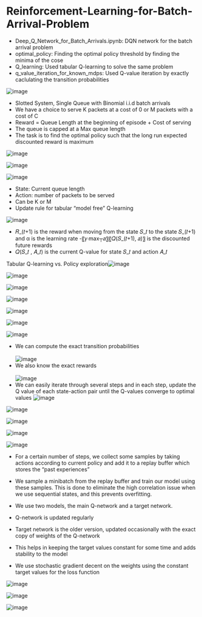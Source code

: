 # Reinforcement-Learning-for-Batch-Arrival-Problem

- Deep_Q_Network_for_Batch_Arrivals.ipynb: DQN network for the batch arrival problem
- optimal_policy: Finding the optimal policy threshold by finding the minima of the cose
- Q_learning: Used tabular Q-learning to solve the same problem
- q_value_iteration_for_known_mdps: Used Q-value iteration by exactly caclulating the transition probabilities

![image](https://github.com/Paarth353/Reinforcement-Learning-for-Batch-Arrival-Problem/assets/99269831/f2d61160-445e-4aee-be5f-08fe1679e8d7)

- Slotted System, Single Queue with Binomial i.i.d batch arrivals
- We have a choice to serve K packets at a cost of 0 or M packets with a cost of C 
- Reward = Queue Length at the beginning of episode + Cost of serving
- The queue is capped at a Max queue length 
- The task is to find the optimal policy such that the long run expected discounted reward is maximum


![image](https://github.com/Paarth353/Reinforcement-Learning-for-Batch-Arrival-Problem/assets/99269831/3bbb72a4-c069-4987-959c-60d883acc375)


![image](https://github.com/Paarth353/Reinforcement-Learning-for-Batch-Arrival-Problem/assets/99269831/2fa7e681-3bb8-481f-a57e-8d7b839f1860)


![image](https://github.com/Paarth353/Reinforcement-Learning-for-Batch-Arrival-Problem/assets/99269831/5a95dc7d-4770-4a55-9e1a-66deabf2b9ea)

- State: Current queue length
- Action: number of packets to be served
- Can be K or M
- Update rule for tabular “model free” Q-learning

![image](https://github.com/Paarth353/Reinforcement-Learning-for-Batch-Arrival-Problem/assets/99269831/e32f0fa4-4255-448d-8d78-8ad09ed7da32)

- 𝑅_(𝑡+1) is the reward when moving from the state 𝑆_𝑡  to the state 𝑆_(𝑡+1) and α is the learning rate
-〖𝛾⋅max┬𝑎〗⁡〖𝑄(𝑆_(𝑡+1), 𝑎)〗   is the discounted future rewards
- 𝑄(𝑆_𝑡  , 𝐴_𝑡) is the current Q-value for state 𝑆_𝑡 and action 𝐴_𝑡

Tabular Q-learning vs. Policy exploration![image](https://github.com/Paarth353/Reinforcement-Learning-for-Batch-Arrival-Problem/assets/99269831/04507934-a259-4939-a705-8abc442f1ccb)

![image](https://github.com/Paarth353/Reinforcement-Learning-for-Batch-Arrival-Problem/assets/99269831/dea10b4b-3a4d-41e2-a12a-ad696bd12e10)


![image](https://github.com/Paarth353/Reinforcement-Learning-for-Batch-Arrival-Problem/assets/99269831/cc58554a-a0d8-4bcd-96a6-734fe184a5c0)

![image](https://github.com/Paarth353/Reinforcement-Learning-for-Batch-Arrival-Problem/assets/99269831/60dbbf45-146c-48f1-af3b-ca03b94c77df)

![image](https://github.com/Paarth353/Reinforcement-Learning-for-Batch-Arrival-Problem/assets/99269831/a920c78b-344b-4e28-9e78-51f3e919d2d5)

![image](https://github.com/Paarth353/Reinforcement-Learning-for-Batch-Arrival-Problem/assets/99269831/05bce4b9-cb53-4819-a0c4-1d2e3d3d3a00)


![image](https://github.com/Paarth353/Reinforcement-Learning-for-Batch-Arrival-Problem/assets/99269831/cdb9341b-f59b-4773-a598-7f505d1296b1)

- We can compute the exact transition probabilities <br/><br/>
![image](https://github.com/Paarth353/Reinforcement-Learning-for-Batch-Arrival-Problem/assets/99269831/68c39a07-4ade-435d-9b5a-6576f0bb6341)
- We also know the exact rewards <br/><br/>
![image](https://github.com/Paarth353/Reinforcement-Learning-for-Batch-Arrival-Problem/assets/99269831/acf905d3-91bb-49f8-8f8e-ce3ddc529f70)
- We can easily iterate through several steps and in each step, update the Q value of each state-action pair until the Q-values converge to optimal values
![image](https://github.com/Paarth353/Reinforcement-Learning-for-Batch-Arrival-Problem/assets/99269831/50ab25af-c824-434f-b99a-717febd9f2de)


![image](https://github.com/Paarth353/Reinforcement-Learning-for-Batch-Arrival-Problem/assets/99269831/00318ea0-c9c6-4a7d-8bd2-d2530bb533c5)


![image](https://github.com/Paarth353/Reinforcement-Learning-for-Batch-Arrival-Problem/assets/99269831/a1c90ae2-8cff-428e-9ecd-74a7ae46c20b)

![image](https://github.com/Paarth353/Reinforcement-Learning-for-Batch-Arrival-Problem/assets/99269831/6606b554-941a-459d-b64d-6b8c3a55ce38)

![image](https://github.com/Paarth353/Reinforcement-Learning-for-Batch-Arrival-Problem/assets/99269831/d9ef4c99-aad4-42bb-a897-fc7d32484d54)

- For a certain number of steps, we collect some samples by taking actions according to current policy and add it to a replay buffer which stores the “past experiences”

- We sample a minibatch from the replay buffer and train our model using these samples. This is done to eliminate the high correlation issue when we use sequential states, and this prevents overfitting.

- We use two models, the main Q-network and a target network.
- Q-network is updated regularly
- Target network is the older version, updated occasionally with the exact copy of weights of the Q-network
- This helps in keeping the target values constant for some time and adds stability to the model
- We use stochastic gradient decent on the weights using the constant target values for the loss function

![image](https://github.com/Paarth353/Reinforcement-Learning-for-Batch-Arrival-Problem/assets/99269831/4fc79127-aa85-43f6-b9e4-803ef28a97f1)

![image](https://github.com/Paarth353/Reinforcement-Learning-for-Batch-Arrival-Problem/assets/99269831/e823c590-046e-4bde-ac5d-2723e8a21259)


![image](https://github.com/Paarth353/Reinforcement-Learning-for-Batch-Arrival-Problem/assets/99269831/968c5569-9f9d-40a1-bd08-da244d25a7b0)
